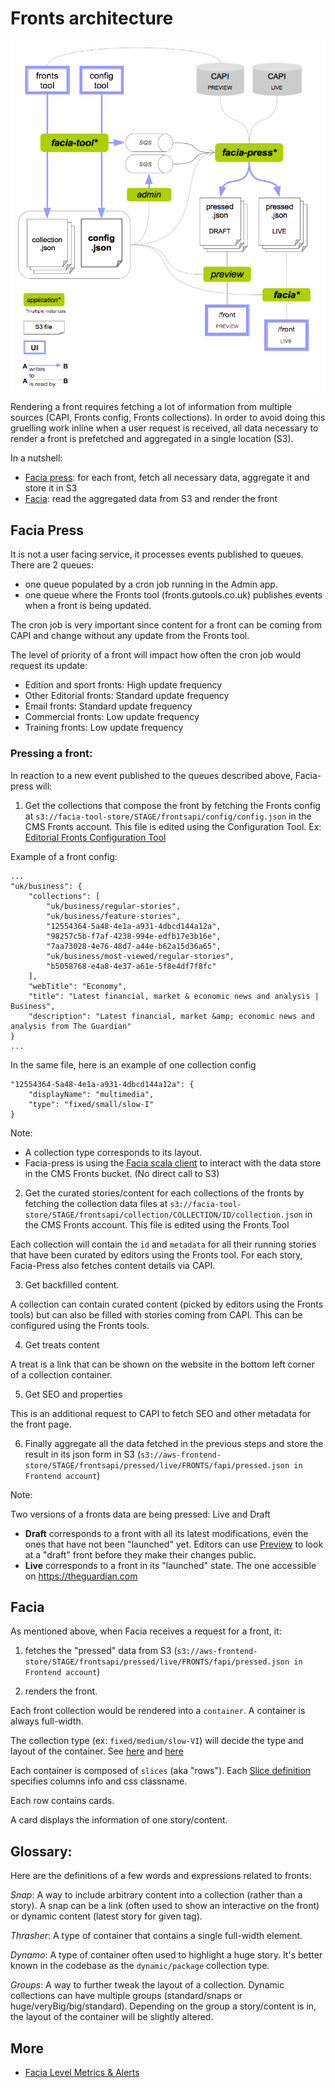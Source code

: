# Fronts architecture

![Fronts architecture](images/fronts-archirecture.png)

Rendering a front requires fetching a lot of information from multiple sources (CAPI, Fronts config, Fronts collections). In order to avoid doing this gruelling work inline when a user request is received, all data necessary to render a front is prefetched and aggregated in a single location (S3).

In a nutshell:
- [Facia press](#facia-press): for each front, fetch all necessary data, aggregate it and store it in S3
- [Facia](#facia): read the aggregated data from S3 and render the front

## Facia Press
It is not a user facing service, it processes events published to queues.
There are 2 queues:
- one queue populated by a cron job running in the Admin app.
- one queue where the Fronts tool (fronts.gutools.co.uk) publishes events when a front is being updated.

The cron job is very important since content for a front can be coming from CAPI and change without any update from the Fronts tool.

The level of priority of a front will impact how often the cron job would request its update:
- Edition and sport fronts: High update frequency
- Other Editorial fronts: Standard update frequency
- Email fronts: Standard update frequency
- Commercial fronts: Low update frequency
- Training fronts: Low update frequency

### Pressing a front:
In reaction to a new event published to the queues described above, Facia-press will:

1. Get the collections that compose the front by fetching the Fronts config at `s3://facia-tool-store/STAGE/frontsapi/config/config.json` in the CMS Fronts account. This file is edited using the Configuration Tool. Ex: [Editorial Fronts Configuration Tool](https://fronts.gutools.co.uk/editorial/config)

Example of a front config:
```
...
"uk/business": {
    "collections": [
        "uk/business/regular-stories",
        "uk/business/feature-stories",
        "12554364-5a48-4e1a-a931-4dbcd144a12a",
        "98257c5b-f7af-4238-994e-edfb17e3b16e",
        "7aa73028-4e76-48d7-a44e-b62a15d36a65",
        "uk/business/most-viewed/regular-stories",
        "b5058768-e4a8-4e37-a61e-5f8e4df7f8fc"
    ],
    "webTitle": "Economy",
    "title": "Latest financial, market & economic news and analysis | Business",
    "description": "Latest financial, market &amp; economic news and analysis from The Guardian"
}
...
```

In the same file, here is an example of one collection config
```
"12554364-5a48-4e1a-a931-4dbcd144a12a": {
    "displayName": "multimedia",
    "type": "fixed/small/slow-I"
}
```
Note:
- A collection type corresponds to its layout.
- Facia-press is using the [Facia scala client](https://github.com/guardian/facia-scala-client) to interact with the data store in the CMS Fronts bucket. (No direct call to S3)

2. Get the curated stories/content for each collections of the fronts by fetching the collection data files at `s3://facia-tool-store/STAGE/frontsapi/collection/COLLECTION/ID/collection.json` in the CMS Fronts account. This file is edited using the Fronts Tool

Each collection will contain the `id` and `metadata` for all their running stories that have been curated by editors using the Fronts tool.
For each story, Facia-Press also fetches content details via CAPI.

3. Get backfilled content.

A collection can contain curated content (picked by editors using the Fronts tools) but can also be filled with stories coming from CAPI.  This can be configured using the Fronts tools.

4. Get treats content

A treat is a link that can be shown on the website in the bottom left corner of a collection container.

5. Get SEO and properties

This is an additional request to CAPI to fetch SEO and other metadata for the front page.

6. Finally aggregate all the data fetched in the previous steps and store the result in its json form in S3 (`s3://aws-frontend-store/STAGE/frontsapi/pressed/live/FRONTS/fapi/pressed.json in Frontend account`)

Note:

Two versions of a fronts data are being pressed: Live and Draft
- __Draft__ corresponds to a front with all its latest modifications, even the ones that have not been "launched" yet. Editors can use [Preview](https://preview.gu-tools.com) to look at a "draft" front before they make their changes public.
- __Live__ corresponds to a front in its "launched" state. The one accessible on https://theguardian.com

## Facia

As mentioned above, when Facia receives a request for a front, it:

1. fetches the "pressed" data from S3 (`s3://aws-frontend-store/STAGE/frontsapi/pressed/live/FRONTS/fapi/pressed.json in Frontend account`)

2. renders the front.

Each front collection would be rendered into a `container`. A container is always full-width.

The collection type (ex: `fixed/medium/slow-VI`) will decide the type and layout of the container. See [here](https://github.com/guardian/frontend/blob/master/common/app/slices/FixedContainers.scala#L79) and [here](https://github.com/guardian/frontend/blob/master/common/app/slices/Container.scala#L9)

Each container is composed of `slices` (aka "rows"). Each [Slice definition](https://github.com/guardian/frontend/blob/master/common/app/slices/Slice.scala) specifies columns info and css classname.

Each row contains cards.

A card displays the information of one story/content.

## Glossary:

Here are the definitions of a few words and expressions related to fronts:

_Snap_:
A way to include arbitrary content into a collection (rather than a story).
A snap can be a link (often used to show an interactive on the front) or dynamic content (latest story for given tag).

_Thrasher_:
A type of container that contains a single full-width element.

_Dynamo_:
A type of container often used to highlight a huge story. It's better known in the codebase as the `dynamic/package` collection type.

_Groups_:
A way to further tweak the layout of a collection. Dynamic collections can have multiple groups (standard/snaps or huge/veryBig/big/standard). Depending on the group a story/content is in, the layout of the container will be slightly altered.

## More

- [Facia Level Metrics & Alerts](facia/facia-monitoring.md)
